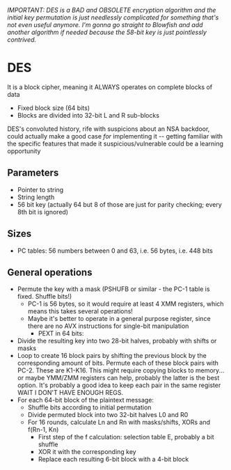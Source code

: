 *IMPORTANT: DES is a BAD and OBSOLETE encryption algorithm and the initial key
permutation is just needlessly complicated for something that's not even useful
anymore. I'm gonna go straight to Blowfish and add another algorithm if needed
because the 58-bit key is just pointlessly contrived.*

# DES

It is a block cipher, meaning it ALWAYS operates on complete blocks of data

- Fixed block size (64 bits)
- Blocks are divided into 32-bit L and R sub-blocks

DES's convoluted history, rife with suspicions about an NSA backdoor, could actually
make a good case *for* implementing it -- getting familiar with the specific features
that made it suspicious/vulnerable could be a learning opportunity

## Parameters

- Pointer to string
- String length
- 56 bit key (actually 64 but 8 of those are just for parity checking; every 8th bit
  is ignored)

## Sizes

- PC tables: 56 numbers between 0 and 63, i.e. 56 bytes, i.e. 448 bits

## General operations

- Permute the key with a mask (PSHUFB or similar - the PC-1 table is fixed.
  Shuffle bits!)
  - PC-1 is 56 bytes, so it would require at least 4 XMM registers, which means
    this takes several operations!
  - Maybe it's better to operate in a general purpose register, since there are
    no AVX instructions for single-bit manipulation
    - PEXT in 64 bits: 
- Divide the resulting key into two 28-bit halves, probably with shifts or masks
- Loop to create 16 block pairs by shifting the previous block by the corresponding
  amount of bits. Permute each of these block pairs with PC-2. These are K1-K16.
  This might require copying blocks to memory... or maybe YMM/ZMM
  registers can help, probably the latter is the best option. It's probably a good
  idea to keep each pair in the same register WAIT I DON'T HAVE ENOUGH REGS.
- For each 64-bit block of the plaintext message:
  - Shuffle bits according to initial permutation
  - Divide permuted block into two 32-bit halves L0 and R0
  - For 16 rounds, calculate Ln and Rn with masks/shifts, XORs and f(Rn-1, Kn)
    - First step of the f calculation: selection table E, probably a bit shuffle
    - XOR it with the corresponding key
    - Replace each resulting 6-bit block with a 4-bit block